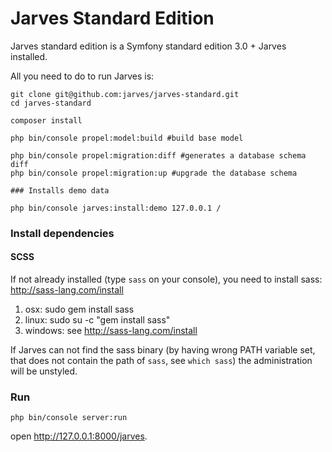 Jarves Standard Edition
========================

Jarves standard edition is a Symfony standard edition 3.0 + Jarves installed.

All you need to do to run Jarves is:

```
git clone git@github.com:jarves/jarves-standard.git
cd jarves-standard

composer install

php bin/console propel:model:build #build base model

php bin/console propel:migration:diff #generates a database schema diff
php bin/console propel:migration:up #upgrade the database schema

### Installs demo data

php bin/console jarves:install:demo 127.0.0.1 /
``` 

### Install dependencies

#### SCSS

If not already installed (type `sass` on your console), you need to install sass: http://sass-lang.com/install

1. osx: sudo gem install sass
2. linux: sudo su -c "gem install sass"
3. windows: see http://sass-lang.com/install

If Jarves can not find the sass binary (by having wrong PATH variable set, that does not contain the path of `sass`, see `which sass`) the administration will be unstyled.

### Run

`php bin/console server:run`


open http://127.0.0.1:8000/jarves.

